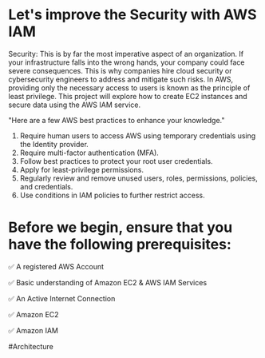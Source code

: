 # Let's improve the Security with AWS IAM 

Security: This is by far the most imperative aspect of an organization. If your infrastructure falls into the wrong hands, your company could face severe consequences. This is why companies hire cloud security or cybersecurity engineers to address and mitigate such risks. In AWS, providing only the necessary access to users is known as the principle of least privilege. This project will explore how to create EC2 instances and secure data using the AWS IAM service. 

"Here are a few AWS best practices to enhance your knowledge."
1. Require human users to access AWS using temporary credentials using the Identity provider.
2. Require multi-factor authentication (MFA).
3. Follow best practices to protect your root user credentials.
4. Apply for least-privilege permissions.
5. Regularly review and remove unused users, roles, permissions, policies, and credentials.
6. Use conditions in IAM policies to further restrict access.

# Before we begin, ensure that you have the following prerequisites:

✅ A registered AWS Account 

✅ Basic understanding of Amazon EC2 & AWS IAM Services 

✅ An Active Internet Connection

✅ Amazon EC2

✅ Amazon IAM

#Architecture 


